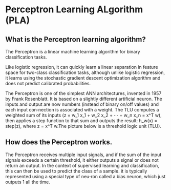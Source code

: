 # Perceptron Learning ALgorithm (PLA)

## What is the Perceptron learning algorithm?
The Perceptron is a linear machine learning algorithm for binary classification tasks.

Like logistic regression, it can quickly learn a linear separation in feature space for two-class classification tasks, although unlike logistic regression, it learns using the stochastic gradient descent optimization algorithm and does not predict calibrated probabilities.

The Perceptron is one of the simplest ANN architectures, invented in 1957 by Frank Rosenblatt. It is based on a slightly different artificial neuron.
The inputs and output are now numbers (instead of binary on/off values) and each input con‐nection is associated with a weight. The TLU computes a weighted sum of its inputs (z = w_1 x_1 + w_2 x_2 + ⋯ + w_n x_n = x^T w), then applies a step function to that sum and outputs the result: h_w(x) = step(z), where z = x^T w.The picture below is a threshold logic unit (TLU).



## How does the Perceptron works.

The Perceptron receives multiple input signals, and if the sum of the input signals exceeds a certain threshold, it either outputs a signal or does not return an output. In the context of supervised learning and classification, this can then be used to predict the class of a sample.
it is typically represented using a special type of neu‐ron called a bias neuron, which just outputs 1 all the time.
